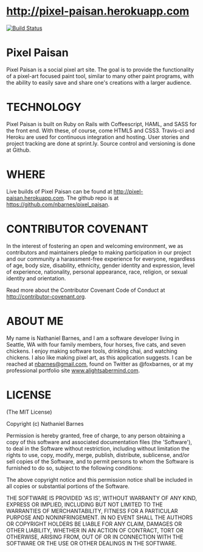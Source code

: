 http://pixel-paisan.herokuapp.com
=================================

[![Build Status](https://travis-ci.org/nbarnes/pixel_paisan.svg?branch=master)](https://travis-ci.org/nbarnes/pixel_paisan)


Pixel Paisan
============
Pixel Paisan is a social pixel art site. The goal is to provide the functionality of a pixel-art focused paint tool, similar to many other paint programs, with the ability to easily save and share one's creations with a larger audience.

TECHNOLOGY
==========
Pixel Paisan is built on Ruby on Rails with Coffeescript, HAML, and SASS for the front end. With these, of course, come HTML5 and CSS3. Travis-ci and Heroku are used for continuous integration and hosting. User stories and project tracking are done at sprint.ly. Source control and versioning is done at Github.

WHERE
=====
Live builds of Pixel Paisan can be found at http://pixel-paisan.herokuapp.com. The github repo is at https://github.com/nbarnes/pixel_paisan.

CONTRIBUTOR COVENANT
====================
In the interest of fostering an open and welcoming environment, we as contributors and maintainers pledge to making participation in our project and our community a harassment-free experience for everyone, regardless of age, body size, disability, ethnicity, gender identity and expression, level of experience, nationality, personal appearance, race, religion, or sexual identity and orientation.

Read more about the Contributor Covenant Code of Conduct at http://contributor-covenant.org.

ABOUT ME
========
My name is Nathaniel Barnes, and I am a software developer living in Seattle, WA with four family members, four horses, five cats, and seven chickens. I enjoy making software tools, drinking chai, and watching chickens. I also like making pixel art, as this application suggests. I can be reached at nbarnes@gmail.com, found on Twitter as @foxbarnes, or at my professional portfolio site www.alightsabermind.com.

LICENSE
=======
(The MIT License)

Copyright (c) Nathaniel Barnes

Permission is hereby granted, free of charge, to any person obtaining a copy of this software and associated documentation files (the 'Software'), to deal in the Software without restriction, including without limitation the rights to use, copy, modify, merge, publish, distribute, sublicense, and/or sell copies of the Software, and to permit persons to whom the Software is furnished to do so, subject to the following conditions:

The above copyright notice and this permission notice shall be included in all copies or substantial portions of the Software.

THE SOFTWARE IS PROVIDED 'AS IS', WITHOUT WARRANTY OF ANY KIND, EXPRESS OR IMPLIED, INCLUDING BUT NOT LIMITED TO THE WARRANTIES OF MERCHANTABILITY, FITNESS FOR A PARTICULAR PURPOSE AND NONINFRINGEMENT. IN NO EVENT SHALL THE AUTHORS OR COPYRIGHT HOLDERS BE LIABLE FOR ANY CLAIM, DAMAGES OR OTHER LIABILITY, WHETHER IN AN ACTION OF CONTRACT, TORT OR OTHERWISE, ARISING FROM, OUT OF OR IN CONNECTION WITH THE SOFTWARE OR THE USE OR OTHER DEALINGS IN THE SOFTWARE.
